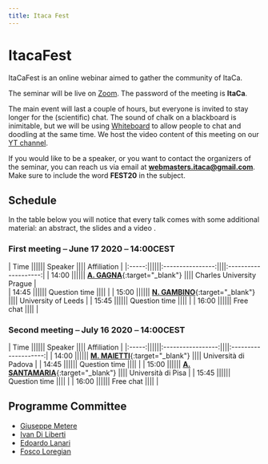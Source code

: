 ```yaml
---
title: Itaca Fest
---
```


# ItacaFest

ItaCaFest is an online webinar aimed to gather the community of ItaCa. 

The seminar will be live on [Zoom](https://zoom.us). The password of the meeting is __ItaCa__. 

The main event will last a couple of hours, but everyone is invited to stay longer for the (scientific) chat. The sound of chalk on a blackboard is inimitable, but we will be using [Whiteboard](https://www.whiteboard.team) to allow people to chat and doodling at the same time. We host the video content of this meeting on our [YT channel](https://www.youtube.com/channel/UCKdVVjPg_dHhbIiuzLh4Llg).

If you would like to be a speaker, or you want to contact the organizers of the seminar, you can reach us via email at **webmasters.itaca@gmail.com**. Make sure to include the word __FEST20__ in the subject.

## Schedule

In the table below you will notice that every talk comes with some additional material: an abstract, the slides and a video . 

### First meeting ⎯ June 17 2020 ⎯ 14:00CEST

| Time  ||||||     Speaker      ||||     Affiliation      |
|:-----:||||||:----------------:||||:--------------------:|
| 14:00 |||||| [**A. GAGNA**](https://sites.google.com/view/andreagagna/home){:target="_blank"} |||| Charles University Prague |	
| 14:45 |||||| Question time    ||||                      |
| 15:00 |||||| [**N. GAMBINO**](http://www1.maths.leeds.ac.uk/~pmtng/){:target="_blank"} |||| University of Leeds |
| 15:45 |||||| Question time    ||||                      |
| 16:00 |||||| Free chat        ||||                      |

### Second meeting ⎯ July 16 2020 ⎯ 14:00CEST

| Time  ||||||     Speaker       ||||     Affiliation      |
|:-----:||||||:-----------------:||||:--------------------:|
| 14:00 |||||| [**M. MAIETTI**](https://www.math.unipd.it/~maietti/){:target="_blank"} |||| Università di Padova | 
| 14:45 |||||| Question time     ||||                      | 
| 15:00 |||||| [**A. SANTAMARIA**](https://www.researchgate.net/profile/Alessio_Santamaria){:target="_blank"} |||| Università di Pisa | 
| 15:45 |||||| Question time     ||||                      | 
| 16:00 |||||| Free chat         ||||                      | 

## Programme Committee

- [Giuseppe Metere](http://math.unipa.it/metere/)
- [Ivan Di Liberti](https://diliberti.github.io)
- [Edoardo Lanari](https://sites.google.com/view/edoardo-lanari/)
- [Fosco Loregian](http://tetrapharmakon.github.io)